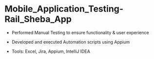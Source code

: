 # Mobile_Application_Testing-Rail_Sheba_App

- Performed Manual Testing to ensure functionality & user experience
- Developed and executed Automation scripts using Appium

- Tools: Excel, Jira, Appium, IntelliJ IDEA
